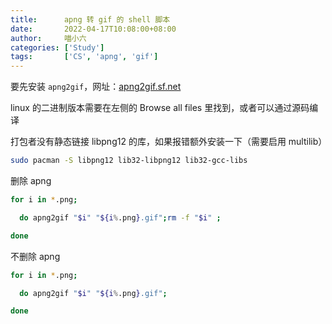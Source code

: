 ```yaml
---
title:      apng 转 gif 的 shell 脚本
date:       2022-04-17T10:08:00+08:00
author:     喵小六
categories: ['Study']
tags:       ['CS', 'apng', 'gif']
---
```


要先安装 `apng2gif`，网址：[apng2gif.sf.net](http://apng2gif.sourceforge.net/)

linux 的二进制版本需要在左侧的 Browse all files 里找到，或者可以通过源码编译

<!--more-->

打包者没有静态链接 libpng12 的库，如果报错额外安装一下（需要启用 multilib）

```bash
sudo pacman -S libpng12 lib32-libpng12 lib32-gcc-libs
```

删除 apng

```sh
for i in *.png;

  do apng2gif "$i" "${i%.png}.gif";rm -f "$i" ;

done
```

不删除 apng

```sh
for i in *.png;

  do apng2gif "$i" "${i%.png}.gif";

done
```
